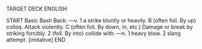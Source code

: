 TARGET DECK
ENGLISH

START
Basic
Bash
Back: —v. 1 a strike bluntly or heavily. B (often foll. By up) colloq. Attack violently. C (often foll. By down, in, etc.) Damage or break by striking forcibly. 2 (foll. By into) collide with. —n. 1 heavy blow. 2 slang attempt. [imitative]
END
